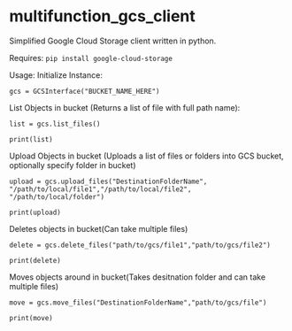 # multifunction_gcs_client
Simplified Google Cloud Storage client written in python. 

Requires:
```pip install google-cloud-storage ```

Usage:
  Initialize Instance:
  
   ```gcs = GCSInterface("BUCKET_NAME_HERE")```

  List Objects in bucket (Returns a list of file with full path name):
  
   ```list = gcs.list_files()```
    
   ```print(list)```

  Upload Objects in bucket (Uploads a list of files or folders into GCS bucket, optionally specify folder in bucket)
  
   ```upload = gcs.upload_files("DestinationFolderName", "/path/to/local/file1","/path/to/local/file2", "/path/to/local/folder")```
    
   ```print(upload)```

  Deletes objects in bucket(Can take multiple files)
  
   ```delete = gcs.delete_files("path/to/gcs/file1","path/to/gcs/file2")```
    
   ```print(delete)```

  Moves objects around in bucket(Takes desitnation folder and can take multiple files)
  
   ```move = gcs.move_files("DestinationFolderName","path/to/gcs/file")```
   
   ```print(move)```



